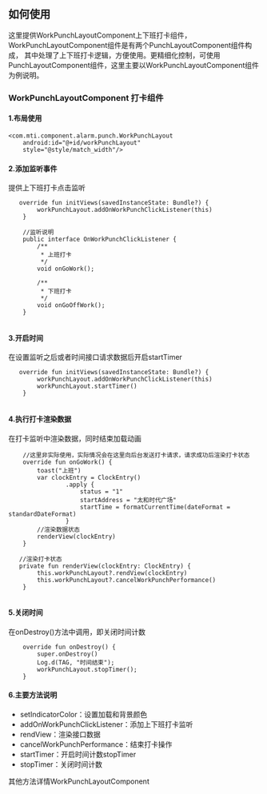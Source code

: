 
## 如何使用
这里提供WorkPunchLayoutComponent上下班打卡组件，WorkPunchLayoutComponent组件是有两个PunchLayoutComponent组件构成，
其中处理了上下班打卡逻辑，方便使用。更精细化控制，可使用PunchLayoutComponent组件，这里主要以WorkPunchLayoutComponent组件为例说明。
### WorkPunchLayoutComponent 打卡组件

#### 1.布局使用
```
<com.mti.component.alarm.punch.WorkPunchLayout
    android:id="@+id/workPunchLayout"
    style="@style/match_width"/>
```
#### 2.添加监听事件
提供上下班打卡点击监听
```
   override fun initViews(savedInstanceState: Bundle?) {
        workPunchLayout.addOnWorkPunchClickListener(this)
    }   
    
    //监听说明
    public interface OnWorkPunchClickListener {
        /**
         * 上班打卡
         */
        void onGoWork();

        /**
         * 下班打卡
         */
        void onGoOffWork();
    }    
    
```
#### 3.开启时间
在设置监听之后或者时间接口请求数据后开启startTimer
```
   override fun initViews(savedInstanceState: Bundle?) {
        workPunchLayout.addOnWorkPunchClickListener(this)
        workPunchLayout.startTimer()
    }   
    
```

#### 4.执行打卡渲染数据
在打卡监听中渲染数据，同时结束加载动画
```
    //这里非实际使用，实际情况会在这里向后台发送打卡请求，请求成功后渲染打卡状态
    override fun onGoWork() {
        toast("上班")
        var clockEntry = ClockEntry()
                .apply {
                    status = "1"
                    startAddress = "太和时代广场"
                    startTime = formatCurrentTime(dateFormat = standardDateFormat)
                }
        //渲染数据状态
        renderView(clockEntry)
    }
    
   //渲染打卡状态 
   private fun renderView(clockEntry: ClockEntry) {
        this.workPunchLayout?.rendView(clockEntry)
        this.workPunchLayout?.cancelWorkPunchPerformance()
    } 
    
```

#### 5.关闭时间
在onDestroy()方法中调用，即关闭时间计数
```
    override fun onDestroy() {
        super.onDestroy()
        Log.d(TAG, "时间结束");
        workPunchLayout.stopTimer();
    }
```

#### 6.主要方法说明
* setIndicatorColor：设置加载和背景颜色
* addOnWorkPunchClickListener：添加上下班打卡监听
* rendView：渲染接口数据
* cancelWorkPunchPerformance：结束打卡操作
* startTimer：开启时间计数stopTimer
* stopTimer：关闭时间计数

其他方法详情WorkPunchLayoutComponent